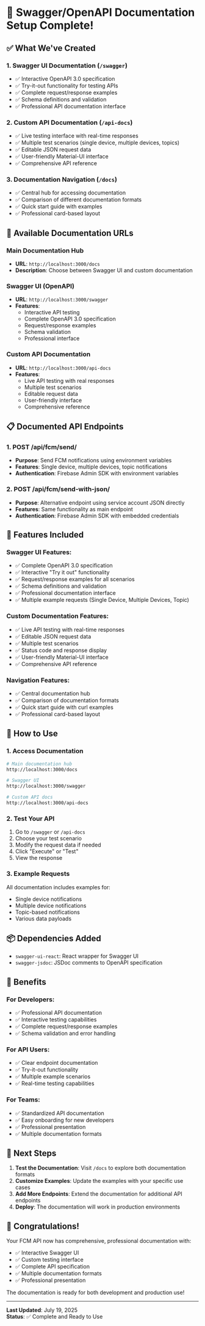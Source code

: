 # 🎉 Swagger/OpenAPI Documentation Setup Complete!

## ✅ What We've Created

### 1. **Swagger UI Documentation** (`/swagger`)
- ✅ Interactive OpenAPI 3.0 specification
- ✅ Try-it-out functionality for testing APIs
- ✅ Complete request/response examples
- ✅ Schema definitions and validation
- ✅ Professional API documentation interface

### 2. **Custom API Documentation** (`/api-docs`)
- ✅ Live testing interface with real-time responses
- ✅ Multiple test scenarios (single device, multiple devices, topics)
- ✅ Editable JSON request data
- ✅ User-friendly Material-UI interface
- ✅ Comprehensive API reference

### 3. **Documentation Navigation** (`/docs`)
- ✅ Central hub for accessing documentation
- ✅ Comparison of different documentation formats
- ✅ Quick start guide with examples
- ✅ Professional card-based layout

## 🚀 **Available Documentation URLs**

### **Main Documentation Hub**
- **URL**: `http://localhost:3000/docs`
- **Description**: Choose between Swagger UI and custom documentation

### **Swagger UI (OpenAPI)**
- **URL**: `http://localhost:3000/swagger`
- **Features**:
  - Interactive API testing
  - Complete OpenAPI 3.0 specification
  - Request/response examples
  - Schema validation
  - Professional interface

### **Custom API Documentation**
- **URL**: `http://localhost:3000/api-docs`
- **Features**:
  - Live API testing with real responses
  - Multiple test scenarios
  - Editable request data
  - User-friendly interface
  - Comprehensive reference

## 📋 **Documented API Endpoints**

### **1. POST /api/fcm/send/**
- **Purpose**: Send FCM notifications using environment variables
- **Features**: Single device, multiple devices, topic notifications
- **Authentication**: Firebase Admin SDK with environment variables

### **2. POST /api/fcm/send-with-json/**
- **Purpose**: Alternative endpoint using service account JSON directly
- **Features**: Same functionality as main endpoint
- **Authentication**: Firebase Admin SDK with embedded credentials

## 🔧 **Features Included**

### **Swagger UI Features**:
- ✅ Complete OpenAPI 3.0 specification
- ✅ Interactive "Try it out" functionality
- ✅ Request/response examples for all scenarios
- ✅ Schema definitions and validation
- ✅ Professional documentation interface
- ✅ Multiple example requests (Single Device, Multiple Devices, Topic)

### **Custom Documentation Features**:
- ✅ Live API testing with real-time responses
- ✅ Editable JSON request data
- ✅ Multiple test scenarios
- ✅ Status code and response display
- ✅ User-friendly Material-UI interface
- ✅ Comprehensive API reference

### **Navigation Features**:
- ✅ Central documentation hub
- ✅ Comparison of documentation formats
- ✅ Quick start guide with curl examples
- ✅ Professional card-based layout

## 🎯 **How to Use**

### **1. Access Documentation**
```bash
# Main documentation hub
http://localhost:3000/docs

# Swagger UI
http://localhost:3000/swagger

# Custom API docs
http://localhost:3000/api-docs
```

### **2. Test Your API**
1. Go to `/swagger` or `/api-docs`
2. Choose your test scenario
3. Modify the request data if needed
4. Click "Execute" or "Test"
5. View the response

### **3. Example Requests**
All documentation includes examples for:
- Single device notifications
- Multiple device notifications
- Topic-based notifications
- Various data payloads

## 📦 **Dependencies Added**
- `swagger-ui-react`: React wrapper for Swagger UI
- `swagger-jsdoc`: JSDoc comments to OpenAPI specification

## 🎉 **Benefits**

### **For Developers**:
- ✅ Professional API documentation
- ✅ Interactive testing capabilities
- ✅ Complete request/response examples
- ✅ Schema validation and error handling

### **For API Users**:
- ✅ Clear endpoint documentation
- ✅ Try-it-out functionality
- ✅ Multiple example scenarios
- ✅ Real-time testing capabilities

### **For Teams**:
- ✅ Standardized API documentation
- ✅ Easy onboarding for new developers
- ✅ Professional presentation
- ✅ Multiple documentation formats

## 🚀 **Next Steps**

1. **Test the Documentation**: Visit `/docs` to explore both documentation formats
2. **Customize Examples**: Update the examples with your specific use cases
3. **Add More Endpoints**: Extend the documentation for additional API endpoints
4. **Deploy**: The documentation will work in production environments

## 🎊 **Congratulations!**

Your FCM API now has comprehensive, professional documentation with:
- ✅ Interactive Swagger UI
- ✅ Custom testing interface
- ✅ Complete API specification
- ✅ Multiple documentation formats
- ✅ Professional presentation

The documentation is ready for both development and production use!

---

**Last Updated**: July 19, 2025  
**Status**: ✅ Complete and Ready to Use 